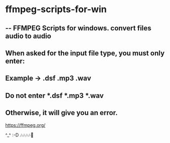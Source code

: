 # ffmpeg-scripts-for-win
--
FFMPEG Scripts for windows. convert files audio to audio
---------------------------------------
When asked for the input file type, you must only enter:
--
Example -> .dsf <or> .mp3 <or> .wav
--
Do not enter *.dsf <or> *.mp3 <or> *.wav
--
Otherwise, it will give you an error.
---------------------------------------
https://ffmpeg.org/

^_^ :-D 
🎶🎶🎶🎶🙂
